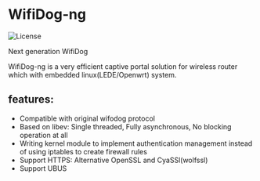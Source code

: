 # WifiDog-ng

![](https://img.shields.io/badge/license-GPLV3-brightgreen.svg?style=plastic "License")

Next generation WifiDog

WifiDog-ng is a very efficient captive portal solution for wireless router which with
embedded linux(LEDE/Openwrt) system. 

## features:
* Compatible with original wifodog protocol
* Based on libev: Single threaded, Fully asynchronous, No blocking operation at all
* Writing kernel module to implement authentication management instead of using iptables to create firewall rules
* Support HTTPS: Alternative OpenSSL and CyaSSl(wolfssl)
* Support UBUS
